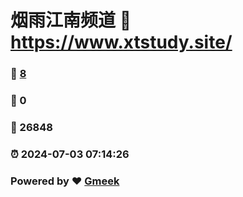 # 烟雨江南频道 :link: https://www.xtstudy.site/ 
### :page_facing_up: [8](https://www.xtstudy.site//tag.html) 
### :speech_balloon: 0 
### :hibiscus: 26848 
### :alarm_clock: 2024-07-03 07:14:26 
### Powered by :heart: [Gmeek](https://github.com/Meekdai/Gmeek)
